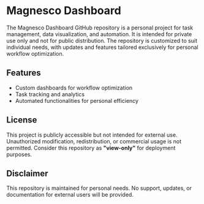 # Magnesco Dashboard

The Magnesco Dashboard GitHub repository is a personal project for task management, data visualization, and automation. It is intended for private use only and not for public distribution. The repository is customized to suit individual needs, with updates and features tailored exclusively for personal workflow optimization.

## Features
- Custom dashboards for workflow optimization
- Task tracking and analytics
- Automated functionalities for personal efficiency

## License
This project is publicly accessible but not intended for external use. Unauthorized modification, redistribution, or commercial usage is not permitted. Consider this repository as **"view-only"** for deployment purposes.

## Disclaimer
This repository is maintained for personal needs. No support, updates, or documentation for external users will be provided.
